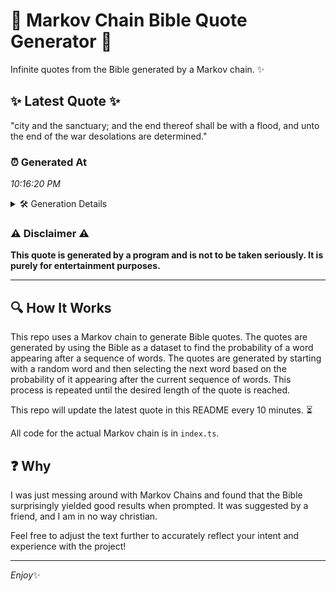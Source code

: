# 📖 Markov Chain Bible Quote Generator 📖

Infinite quotes from the Bible generated by a Markov chain. ✨

## ✨ Latest Quote ✨
"city and the sanctuary; and the end thereof shall be with a flood, and unto the end of the war desolations are determined."

### ⏰ Generated At
*10:16:20 PM*

<details>
    <summary>🛠️ Generation Details</summary>
    <p>
        <strong>🌱 Seed:</strong> city<br>
        <strong>🔄 Iterations:</strong> 22<br>
        <strong>📜 Context History:</strong><br>[ city ]: and<br>[ city, and ]: the<br>[ city, and, the ]: sanctuary;<br>[ city, and, the, sanctuary; ]: and<br>[ city, and, the, sanctuary;, and ]: the<br>[ city, and, the, sanctuary;, and, the ]: end<br>[ and, the, sanctuary;, and, the, end ]: thereof<br>[ the, sanctuary;, and, the, end, thereof ]: shall<br>[ sanctuary;, and, the, end, thereof, shall ]: be<br>[ and, the, end, thereof, shall, be ]: with<br>[ the, end, thereof, shall, be, with ]: a<br>[ end, thereof, shall, be, with, a ]: flood,<br>[ thereof, shall, be, with, a, flood, ]: and<br>[ shall, be, with, a, flood,, and ]: unto<br>[ be, with, a, flood,, and, unto ]: the<br>[ with, a, flood,, and, unto, the ]: end<br>[ a, flood,, and, unto, the, end ]: of<br>[ flood,, and, unto, the, end, of ]: the<br>[ and, unto, the, end, of, the ]: war<br>[ unto, the, end, of, the, war ]: desolations<br>[ the, end, of, the, war, desolations ]: are<br>[ end, of, the, war, desolations, are ]: determined.<br>
    </p>
</details>

### ⚠️ Disclaimer ⚠️
**This quote is generated by a program and is not to be taken seriously. It is purely for entertainment purposes.**

---

## 🔍 How It Works

This repo uses a Markov chain to generate Bible quotes. The quotes are generated by using the Bible as a dataset to find the probability of a word appearing after a sequence of words. The quotes are generated by starting with a random word and then selecting the next word based on the probability of it appearing after the current sequence of words. This process is repeated until the desired length of the quote is reached.

This repo will update the latest quote in this README every 10 minutes. ⏳

All code for the actual Markov chain is in `index.ts`.

## ❓ Why

I was just messing around with Markov Chains and found that the Bible surprisingly yielded good results when prompted. 
It was suggested by a friend, and I am in no way christian.

Feel free to adjust the text further to accurately reflect your intent and experience with the project!

---

*Enjoy*✨
